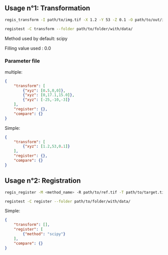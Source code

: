 ## Usage n°1: Transformation

```bash
regis_transform -I path/to/img.tif -X 1.2 -Y 53 -Z 0.1 -O path/to/out/img.tif
```

```bash
registest -C transform --folder path/to/folder/with/data/
```

Method used by default: scipy

Filling value used : 0.0

### Parameter file

multiple:

```json
{
    "transform": [
        {"xyz": [0.5,0,0]},
        {"xyz": [0,17.1,15.0]},
        {"xyz": [-25,-10,-3]}
    ],
    "register": {},
    "compare": {}
}
```

Simple:

```json
{
    "transform": [
        {"xyz": [1.2,53,0.1]}
    ],
    "register": {},
    "compare": {}
}
```



## Usage n°2: Registration

```bash
regis_register -M <method_name> -R path/to/ref.tif -T path/to/target.tif -F out/folder/
```

```bash
registest -C register --folder path/to/folder/with/data/
```

Simple:

```json
{
    "transform": [],
    "register": [
        {"method": "scipy"}
    ],
    "compare": {}
}
```
